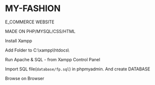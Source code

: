 # MY-FASHION 

E_COMMERCE WEBSITE 

MADE ON PHP/MYSQL/CSS/HTML

Install Xampp

Add Folder to C:\xampp\htdocs\

Run Apache & SQL - from Xampp Control Panel

Import SQL file(`database/fp.sql`) in phpmyadmin. And create DATABASE

Browse on Browser





